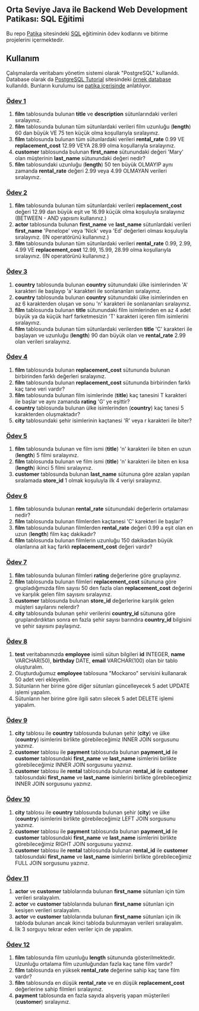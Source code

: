 ## Orta Seviye Java ile Backend Web Development Patikası: SQL Eğitimi
Bu repo [Patika](https://academy.patika.dev/tr) sitesindeki [SQL](https://academy.patika.dev/tr/courses/sql) eğitiminin ödev kodlarını ve bitirme projelerini içermektedir.

## Kullanım
Çalışmalarda veritabanı yönetim sistemi olarak "PostgreSQL" kullanıldı. Database olarak da [PostgreSQL Tutorial](https://www.postgresqltutorial.com/) sitesindeki [örnek database](https://www.postgresqltutorial.com/wp-content/uploads/2019/05/dvdrental.zip) kullanıldı. Bunların kurulumu ise [patika içerisinde](https://academy.patika.dev/tr/courses/sql/InstallPostgresql) anlatılıyor.

### [Ödev 1](https://academy.patika.dev/tr/courses/sql/Odev1)
1. **film** tablosunda bulunan **title** ve **description** sütunlarındaki verileri sıralayınız.
2. **film** tablosunda bulunan tüm sütunlardaki verileri film uzunluğu (**length**) 60 dan büyük VE 75 ten küçük olma koşullarıyla sıralayınız.
3. **film** tablosunda bulunan tüm sütunlardaki verileri **rental_rate** 0.99 VE **replacement_cost** 12.99 VEYA 28.99 olma koşullarıyla sıralayınız.
4. **customer** tablosunda bulunan **first_name** sütunundaki değeri 'Mary' olan müşterinin **last_name** sütunundaki değeri nedir?
5. **film** tablosundaki uzunluğu (**length**) 50 ten büyük OLMAYIP aynı zamanda **rental_rate** değeri 2.99 veya 4.99 OLMAYAN verileri sıralayınız.

### [Ödev 2](https://academy.patika.dev/tr/courses/sql/Odev2)
1. **film** tablosunda bulunan tüm sütunlardaki verileri **replacement_cost** değeri 12.99 dan büyük eşit ve 16.99 küçük olma koşuluyla sıralayınız (BETWEEN - AND yapısını kullanınız.)
2. **actor** tablosunda bulunan **first_name** ve **last_name** sütunlardaki verileri **first_name** 'Penelope' veya 'Nick' veya 'Ed' değerleri olması koşuluyla sıralayınız. (IN operatörünü kullanınız.)
3. **film** tablosunda bulunan tüm sütunlardaki verileri **rental_rate** 0.99, 2.99, 4.99 VE **replacement_cost** 12.99, 15.99, 28.99 olma koşullarıyla sıralayınız. (IN operatörünü kullanınız.)

### [Ödev 3](https://academy.patika.dev/tr/courses/sql/Odev3)
1. **country** tablosunda bulunan **country** sütunundaki ülke isimlerinden 'A' karakteri ile başlayıp 'a' karakteri ile sonlananları sıralayınız.
2. **country** tablosunda bulunan **country** sütunundaki ülke isimlerinden en az 6 karakterden oluşan ve sonu 'n' karakteri ile sonlananları sıralayınız.
3. **film** tablosunda bulunan **title** sütunundaki film isimlerinden en az 4 adet büyük ya da küçük harf farketmesizin 'T' karakteri içeren film isimlerini sıralayınız.
4. **film** tablosunda bulunan tüm sütunlardaki verilerden **title** 'C' karakteri ile başlayan ve uzunluğu (**length**) 90 dan büyük olan ve **rental_rate** 2.99 olan verileri sıralayınız.

### [Ödev 4](https://academy.patika.dev/tr/courses/sql/Odev4)
1. **film** tablosunda bulunan **replacement_cost** sütununda bulunan birbirinden farklı değerleri sıralayınız.
2. **film** tablosunda bulunan **replacement_cost** sütununda birbirinden farklı kaç tane veri vardır?
3. **film** tablosunda bulunan film isimlerinde (**title**) kaç tanesini T karakteri ile başlar ve aynı zamanda **rating** 'G' ye eşittir?
4. **country** tablosunda bulunan ülke isimlerinden (**country**) kaç tanesi 5 karakterden oluşmaktadır?
5. **city** tablosundaki şehir isimlerinin kaçtanesi 'R' veya r karakteri ile biter?

### [Ödev 5](https://academy.patika.dev/tr/courses/sql/Odev5)
1. **film** tablosunda bulunan ve film ismi (**title**) 'n' karakteri ile biten en uzun (**length**) 5 filmi sıralayınız.
2. **film** tablosunda bulunan ve film ismi (**title**) 'n' karakteri ile biten en kısa (**length**) ikinci 5 filmi sıralayınız.
3. **customer** tablosunda bulunan **last_name** sütununa göre azalan yapılan sıralamada **store_id** 1 olmak koşuluyla ilk 4 veriyi sıralayınız.

### [Ödev 6](https://academy.patika.dev/tr/courses/sql/Odev6)
1. **film** tablosunda bulunan **rental_rate** sütunundaki değerlerin ortalaması nedir?
2. **film** tablosunda bulunan filmlerden kaçtanesi 'C' karekteri ile başlar?
3. **film** tablosunda bulunan filmlerden **rental_rate** değeri 0.99 a eşit olan en uzun (**length**) film kaç dakikadır?
4. **film** tablosunda bulunan filmlerin uzunluğu 150 dakikadan büyük olanlarına ait kaç farklı **replacement_cost** değeri vardır?

### [Ödev 7](https://academy.patika.dev/tr/courses/sql/Odev7)
1. **film** tablosunda bulunan filmleri **rating** değerlerine göre gruplayınız.
2. **film** tablosunda bulunan filmleri **replacement_cost** sütununa göre grupladığımızda film sayısı 50 den fazla olan **replacement_cost** değerini ve karşılık gelen film sayısını sıralayınız.
3. **customer** tablosunda bulunan **store_id** değerlerine karşılık gelen müşteri sayılarını nelerdir?
4. **city** tablosunda bulunan şehir verilerini **country_id** sütununa göre gruplandırdıktan sonra en fazla şehir sayısı barındıra **country_id** bilgisini ve şehir sayısını paylaşınız.

### [Ödev 8](https://academy.patika.dev/tr/courses/sql/Odev8)
1. **test** veritabanınızda **employee** isimli sütun bilgileri **id** INTEGER, **name** VARCHAR(50), **birthday** DATE, **email** VARCHAR(100) olan bir tablo oluşturalım.
2. Oluşturduğumuz **employee** tablosuna "Mockaroo" servisini kullanarak 50 adet veri ekleyelim.
3. Sütunların her birine göre diğer sütunları güncelleyecek 5 adet UPDATE işlemi yapalım.
4. Sütunların her birine göre ilgili satırı silecek 5 adet DELETE işlemi yapalım.

### [Ödev 9](https://academy.patika.dev/tr/courses/sql/Odev9)
1. **city** tablosu ile **country** tablosunda bulunan şehir (**city**) ve ülke (**country**) isimlerini birlikte görebileceğimiz INNER JOIN sorgusunu yazınız.
2. **customer** tablosu ile **payment** tablosunda bulunan **payment_id** ile **customer** tablosundaki **first_name** ve **last_name** isimlerini birlikte görebileceğimiz INNER JOIN sorgusunu yazınız.
3. **customer** tablosu ile **rental** tablosunda bulunan **rental_id** ile **customer** tablosundaki **first_name** ve **last_name** isimlerini birlikte görebileceğimiz INNER JOIN sorgusunu yazınız.

### [Ödev 10](https://academy.patika.dev/tr/courses/sql/Odev10)
1. **city** tablosu ile **country** tablosunda bulunan şehir (**city**) ve ülke (**country**) isimlerini birlikte görebileceğimiz LEFT JOIN sorgusunu yazınız.
2. **customer** tablosu ile **payment** tablosunda bulunan **payment_id** ile **customer** tablosundaki **first_name** ve **last_name** isimlerini birlikte görebileceğimiz RIGHT JOIN sorgusunu yazınız.
3. **customer** tablosu ile **rental** tablosunda bulunan **rental_id** ile **customer** tablosundaki **first_name** ve **last_name** isimlerini birlikte görebileceğimiz FULL JOIN sorgusunu yazınız.

### [Ödev 11](https://academy.patika.dev/tr/courses/sql/Odev11)
1. **actor** ve **customer** tablolarında bulunan **first_name** sütunları için tüm verileri sıralayalım.
2. **actor** ve **customer** tablolarında bulunan **first_name** sütunları için kesişen verileri sıralayalım.
3. **actor** ve **customer** tablolarında bulunan **first_name** sütunları için ilk tabloda bulunan ancak ikinci tabloda bulunmayan verileri sıralayalım.
4. İlk 3 sorguyu tekrar eden veriler için de yapalım.

### [Ödev 12](https://academy.patika.dev/tr/courses/sql/Odev12)
1. **film** tablosunda film uzunluğu **length** sütununda gösterilmektedir. Uzunluğu ortalama film uzunluğundan fazla kaç tane film vardır?
2. **film** tablosunda en yüksek **rental_rate** değerine sahip kaç tane film vardır?
3. **film** tablosunda en düşük **rental_rate** ve en düşük **replacement_cost** değerlerine sahip filmleri sıralayınız.
4. **payment** tablosunda en fazla sayıda alışveriş yapan müşterileri (**customer**) sıralayınız.